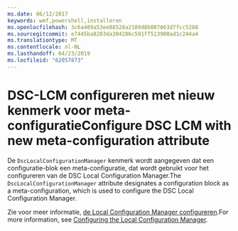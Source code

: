 ```yaml
---
ms.date: 06/12/2017
keywords: wmf,powershell,installeren
ms.openlocfilehash: 3c6a409a53ee88528a2109d8b007663d7fcc5288
ms.sourcegitcommit: e7445ba8203da304286c591ff513900ad1c244a4
ms.translationtype: MT
ms.contentlocale: nl-NL
ms.lasthandoff: 04/23/2019
ms.locfileid: "62057873"
---
```

# <a name="configure-dsc-lcm-with-new-meta-configuration-attribute"></a><span data-ttu-id="3485a-102">DSC-LCM configureren met nieuw kenmerk voor meta-configuratie</span><span class="sxs-lookup"><span data-stu-id="3485a-102">Configure DSC LCM with new meta-configuration attribute</span></span>

<span data-ttu-id="3485a-103">De `DscLocalConfigurationManager` kenmerk wordt aangegeven dat een configuratie-blok een meta-configuratie, dat wordt gebruikt voor het configureren van de DSC Local Configuration Manager.</span><span class="sxs-lookup"><span data-stu-id="3485a-103">The `DscLocalConfigurationManager` attribute designates a configuration block as a meta-configuration, which is used to configure the DSC Local Configuration Manager.</span></span>

<span data-ttu-id="3485a-104">Zie voor meer informatie, [de Local Configuration Manager configureren](https://msdn.microsoft.com/powershell/dsc/metaconfig).</span><span class="sxs-lookup"><span data-stu-id="3485a-104">For more information, see [Configuring the Local Configuration Manager](https://msdn.microsoft.com/powershell/dsc/metaconfig).</span></span>
